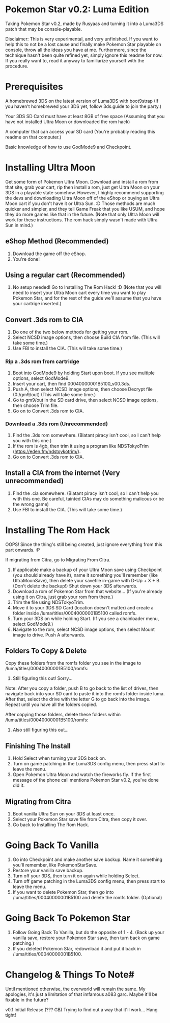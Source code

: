 # Pokemon Star v0.2: Luma Edition
Taking Pokemon Star v0.2, made by Rusyaas and turning it into a Luma3DS patch that may be console-playable.

Disclaimer: This is very experimental, and very unfinished. If you want to help this to not be a lost cause and finally make Pokemon Star playable on console, throw all the ideas you have at me. Furthermore, since the technique hasn't been quite refined yet, simply ignore this readme for now. If you really want to, read it anyway to familiarize yourself with the procedure.

# Prerequisites #

A homebrewed 3DS on the latest version of Luma3DS with boot9strap (If you haven't homebrewed your 3DS yet, follow 3ds.guide to join the party.)

Your 3DS SD Card must have at least 8GB of free space (Assuming that you have not installed Ultra Moon or downloaded the rom hack)

A computer that can access your SD card (You're probably reading this readme on that computer.)

Basic knowledge of how to use GodMode9 and Checkpoint.


# Installing Ultra Moon #

Get some form of Pokemon Ultra Moon. Download and install a rom from that site, grab your cart, rip then install a rom, just get Ultra Moon on your 3DS in a playable state somehow. However, I highly recommend supporting the devs and downloading Ultra Moon off of the eShop or buying an Ultra Moon cart if you don't have it or Ultra Sun. :D Those methods are much quicker and simpler, and they tell Game Freak that you like USUM, and hope they do more games like that in the future.
(Note that only Ultra Moon will work for these instructions. The rom hack simply wasn't made with Ultra Sun in mind.)



## eShop Method (Recommended) ##
1. Download the game off the eShop.
2. You're done!


## Using a regular cart (Recommended) ##
1. No setup needed! Go to Installing The Rom Hack! :D (Note that you will need to insert your Ultra Moon cart every time you want to play Pokemon Star, and for the rest of the guide we'll assume that you have your cartrige inserted.)


## Convert .3ds rom to CIA ##
1. Do one of the two below methods for getting your rom.
2. Select NCSD image options, then choose Build CIA from file. (This will take some time.)
3. Use FBI to install the CIA. (This will take some time.)


### Rip a .3ds rom from cartridge ###
1. Boot into GodMode9 by holding Start upon boot. If you see multiple options, select GodMode9.
2. Insert your cart, then find 00040000001B5100_v00.3ds.
3. Push A, then select NCSD image options, then choose Decrypt file (0:/gm9/out) (This will take some time.)
4. Go to gm9/out in the SD card drive, then select NCSD image options, then choose Trim file.
5. Go on to Convert .3ds rom to CIA.

### Download a .3ds rom (Unrecommended) ###
1. Find the .3ds rom somewhere. (Blatant piracy isn't cool, so I can't help you with this one.)
2. If the rom is 4gb, then trim it using a program like NDSTokyoTrim (https://eden.fm/ndstoykotrim/).
3. Go on to Convert .3ds rom to CIA.


## Install a CIA from the internet (Very unrecommended) ##
1. Find the .cia somewhere. (Blatant piracy isn't cool, so I can't help you with this one. Be careful, tainted CIAs may do something malicous or be the wrong game)
2. Use FBI to install the CIA. (This will take some time.)



# Installing The Rom Hack #

OOPS! Since the thing's still being created, just ignore everything from this part onwards. :P


If migrating from Citra, go to Migrating From Citra.
1. If applicable make a backup of your Ultra Moon save using Checkpoint (you should already have it), name it something you'll remember (like UltraMoonSave), then delete your savefile in-game with D-Up + X + B. (Don't delete the backup!) Shut down your 3DS afterwards.
2. Download a rom of Pokemon Star from that website... (If you're already using it on Citra, just grab your rom from there.)
3. Trim the file using NDSTokyoTrim.
4. Move it to your 3DS SD Card (location doesn't matter) and create a folder inside /luma/titles/00040000001B5100 called romfs. 
5. Turn your 3DS on while holding Start. (If you see a chainloader menu, select GodMode9.)
6. Navigate to the rom, select NCSD image options, then select Mount image to drive. Push A afterwards.


## Folders To Copy & Delete ##

Copy these folders from the romfs folder you see in the image to /luma/titles/00040000001B5100/romfs:
1. Still figuring this out! Sorry...

Note: After you copy a folder, push B to go back to the list of drives, then navigate back into your SD card to paste it into the romfs folder inside luma. After that, select the drive with the letter G to go back into the image. Repeat until you have all the folders copied.

After copying those folders, delete these folders within /luma/titles/00040000001B5100/romfs:
1. Also still figuring this out...

## Finishing The Install ##
1. Hold Select when turning your 3DS back on.
2. Turn on game patching in the Luma3DS config menu, then press start to leave the menu.
3. Open Pokemon Ultra Moon and watch the fireworks fly. If the first message of the phone call mentions Pokemon Star v0.2, you've done did it.


## Migrating from Citra ##
1. Boot vanilla Ultra Sun on your 3DS at least once.
2. Select your Pokemon Star save file from Citra, then copy it over.
3. Go back to Installing The Rom Hack.


# Going Back To Vanilla #

1. Go into Checkpoint and make another save backup. Name it something you'll remember, like PokemonStarSave.
2. Restore your vanilla save backup.
3. Turn off your 3DS, then turn it on again while holding Select.
4. Turn off game patching in the Luma3DS config menu, then press start to leave the menu.
5. If you want to delete Pokemon Star, then go into /luma/titles/00040000001B5100 and delete the romfs folder. (Optional)


# Going Back To Pokemon Star #

1. Follow Going Back To Vanilla, but do the opposite of 1 - 4. (Back up your vanilla save, restore your Pokemon Star save, then turn back on game patching.)
2. If you deleted Pokemon Star, redownload it and put it back in /luma/titles/00040000001B5100.


# Changelog & Things To Note#
Until mentioned otherwise, the overworld will remain the same. My apologies, it's just a limitation of that imfamous a083 garc. Maybe it'll be fixable in the future?

v0.1 Initial Release (??? GB)
Trying to find out a way that it'll work... Hang tight!
